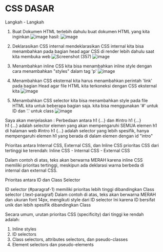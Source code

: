 # CSS DASAR

Langkah - Langkah
1. Buat Dokumen HTML terlebih dahulu
   buat dokumen HTML yang kita inginkan
   ![image](https://github.com/user-attachments/assets/d9ced04a-5936-48a1-b76c-0824fc6530ab)
   hasil:
   ![image](https://github.com/user-attachments/assets/f1867c06-7c93-443a-9271-2d016f2c1f4e)
   
3. Deklarasikan CSS internal
   mendeklarasikan CSS internal kita bisa menambahkan pada bagian head agar CSS di render lebih dahulu saat kita membuka web
   ![Screenshot (357)](https://github.com/user-attachments/assets/04faa84e-4c59-419d-abd6-d300421ea644)
   ![image](https://github.com/user-attachments/assets/4c370955-b786-446a-b0dd-d18c50697d0c)

5. Menambahkan inline CSS
   kita bisa menambahkan inline style dengan cara menambahkan "styles" dalam tag 'p'
   ![image](https://github.com/user-attachments/assets/d33d49ce-b54d-4c4f-9f95-534fd122922c)

6. Menambahkan CSS eksternal
   kita harus menambahkan perintah 'link' pada bagian Head agar file HTML kita terkoneksi dengan CSS eksternal kita
   ![image](https://github.com/user-attachments/assets/71cc450c-7616-46e8-8c03-910df17a89af)

7.  Menambahkan CSS selector
   kita bisa menambahkan style pada file HTML kita untuk beberapa bagian saja. kita bisa menggunakan '#' untuk ID dan '.' untuk class
   ![image](https://github.com/user-attachments/assets/fd03d2dd-9404-4881-af38-41b099ddd9d8)

Saya akan menjelaskan :
Perbedaan antara h1 {...} dan #intro h1 {...}   
h1 {...} adalah selector elemen yang akan mempengaruhi SEMUA elemen h1 di halaman web
#intro h1 {...} adalah selector yang lebih spesifik, hanya mempengaruhi elemen h1 yang berada di dalam elemen dengan id "intro"
   
Prioritas antara Internal CSS, External CSS, dan Inline CSS
prioritas CSS dari tertinggi ke terendah:
Inline CSS - Internal CSS - External CSS
      
Dalam contoh di atas, teks akan berwarna MERAH karena inline CSS memiliki prioritas tertinggi, meskipun ada deklarasi warna berbeda di internal dan external CSS.


Prioritas antara ID dan Class Selector
   
ID selector (#paragraf-1) memiliki prioritas lebih tinggi dibandingkan Class selector (.text-paragraf)
Dalam contoh di atas, teks akan berwarna MERAH dan ukuran font 14px, mengikuti style dari ID selector
Ini karena ID bersifat unik dan lebih spesifik dibandingkan Class
   
Secara umum, urutan prioritas CSS (specificity) dari tinggi ke rendah adalah:
   1.	Inline styles
   2.	ID selectors
   3.	Class selectors, attributes selectors, dan pseudo-classes
   4.	Element selectors dan pseudo-elements


   
